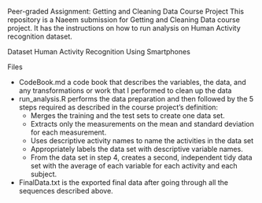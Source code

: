 Peer-graded Assignment: Getting and Cleaning Data Course Project
This repository is a Naeem submission for Getting and Cleaning Data course project. It has the instructions on how to run analysis on Human Activity recognition dataset.

Dataset
Human Activity Recognition Using Smartphones

Files
  - CodeBook.md a code book that describes the variables, the data, and any transformations or work that I performed to clean up the data
  - run_analysis.R performs the data preparation and then followed by the 5 steps required as described in the course project’s definition:
      - Merges the training and the test sets to create one data set.
      - Extracts only the measurements on the mean and standard deviation for each measurement.
      - Uses descriptive activity names to name the activities in the data set
      - Appropriately labels the data set with descriptive variable names.
      - From the data set in step 4, creates a second, independent tidy data set with the average of each variable for each activity and each subject.
  - FinalData.txt is the exported final data after going through all the sequences described above.
